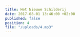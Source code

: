 ```yaml
---
title: Het Nieuwe Schilderij
date: 2017-08-01 13:46:00 +02:00
published: false
position: 4
file: "/uploads/4.mp3"
---
```



